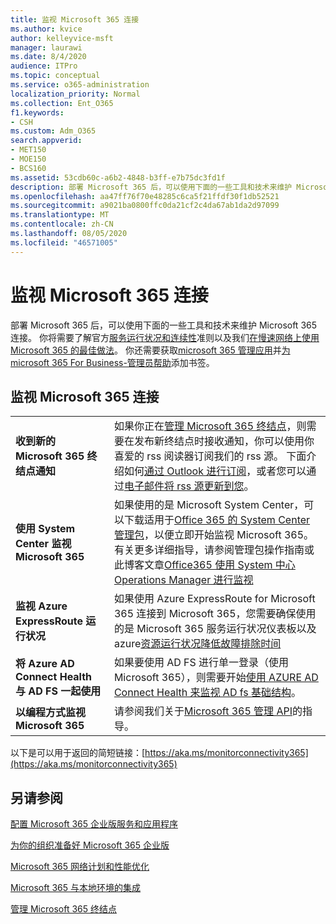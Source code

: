 ```yaml
---
title: 监视 Microsoft 365 连接
ms.author: kvice
author: kelleyvice-msft
manager: laurawi
ms.date: 8/4/2020
audience: ITPro
ms.topic: conceptual
ms.service: o365-administration
localization_priority: Normal
ms.collection: Ent_O365
f1.keywords:
- CSH
ms.custom: Adm_O365
search.appverid:
- MET150
- MOE150
- BCS160
ms.assetid: 53cdb60c-a6b2-4848-b3ff-e7b75dc3fd1f
description: 部署 Microsoft 365 后，可以使用下面的一些工具和技术来维护 Microsoft 365 连接。你将需要了解官方服务运行状况和连续性准则以及我们在慢速网络上使用 Microsoft 365 的最佳做法。
ms.openlocfilehash: aa47ff76f70e48285c6ca5f21ffdf30f1db52521
ms.sourcegitcommit: a9021ba0800ffc0da21cf2c4da67ab1da2d97099
ms.translationtype: MT
ms.contentlocale: zh-CN
ms.lasthandoff: 08/05/2020
ms.locfileid: "46571005"
---
```

# <a name="monitor-microsoft-365-connectivity"></a>监视 Microsoft 365 连接

部署 Microsoft 365 后，可以使用下面的一些工具和技术来维护 Microsoft 365 连接。 你将需要了解官方[服务运行状况和连续性](https://docs.microsoft.com/office365/servicedescriptions/office-365-platform-service-description/service-health-and-continuity)准则以及我们[在慢速网络上使用 Microsoft 365 的最佳做法](https://support.office.com/article/fd16c8d2-4799-4c39-8fd7-045f06640166)。 你还需要获取[microsoft 365 管理应用](https://blogs.office.com/2015/03/13/administer-on-the-go-with-the-updated-office-365-admin-app/)并[为 microsoft 365 For Business-管理员帮助](https://support.office.com/article/17d3ff3f-3601-466e-b5a1-482b31cfb791)添加书签。
  
## <a name="monitoring-microsoft-365-connectivity"></a>监视 Microsoft 365 连接

|||
|:-----|:-----|
|**收到新的 Microsoft 365 终结点通知** <br/> |如果你正在[管理 Microsoft 365 终结点](https://support.office.com/article/99cab9d4-ef59-4207-9f2b-3728eb46bf9a)，则需要在发布新终结点时接收通知，你可以使用你喜爱的 rss 阅读器订阅我们的 rss 源。 下面介绍如何[通过 Outlook 进行订阅](https://go.microsoft.com/fwlink/p/?LinkId=532416)，或者您可以通过[电子邮件将 rss 源更新到您](https://go.microsoft.com/fwlink/p/?LinkId=532417)。  <br/> |
|**使用 System Center 监视 Microsoft 365** <br/> |如果使用的是 Microsoft System Center，可以下载适用于[Office 365 的 System Center 管理包](https://www.microsoft.com/download/details.aspx?id=43708)，以便立即开始监视 Microsoft 365。 有关更多详细指导，请参阅管理包操作指南或此博客文章[Office365 使用 System 中心 Operations Manager 进行监视](https://blogs.msdn.com/b/mvpawardprogram/archive/2015/07/08/office365-monitoring-using-system-centre-operations-manager.aspx) <br/> |
|**监视 Azure ExpressRoute 运行状况** <br/> |如果使用 Azure ExpressRoute for Microsoft 365 连接到 Microsoft 365，您需要确保使用的是 Microsoft 365 服务运行状况仪表板以及 azure[资源运行状况降低故障排除时间](https://azure.microsoft.com/blog/reduce-troubleshooting-time-with-azure-resource-health/) <br/> |
|**将 Azure AD Connect Health 与 AD FS 一起使用** <br/> |如果要使用 AD FS 进行单一登录（使用 Microsoft 365），则需要开始[使用 AZURE AD Connect Health 来监视 AD fs 基础结构](https://azure.microsoft.com/documentation/articles/active-directory-aadconnect-health-adfs/)。  <br/> |
|**以编程方式监视 Microsoft 365** <br/> |请参阅我们关于[Microsoft 365 管理 API](https://docs.microsoft.com/office/office-365-management-api/office-365-management-apis-overview)的指导。  <br/> |

以下是可以用于返回的简短链接：[https://aka.ms/monitorconnectivity365](https://aka.ms/monitorconnectivity365)
  
## <a name="see-also"></a>另请参阅

[配置 Microsoft 365 企业版服务和应用程序](configure-services-and-applications.md)
  
[为你的组织准备好 Microsoft 365 企业版](get-your-organization-ready-for-office-365.md)
  
[Microsoft 365 网络计划和性能优化](network-planning-and-performance.md)
  
[Microsoft 365 与本地环境的集成](office-365-integration.md)
  
[管理 Microsoft 365 终结点](managing-office-365-endpoints.md)
